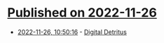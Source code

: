 # [Published on 2022-11-26](index.md)

* [2022-11-26, 10:50:16](https://news.ycombinator.com/item?id=33751628) - [Digital Detritus](https://lcamtuf.substack.com/p/digital-detritus)
